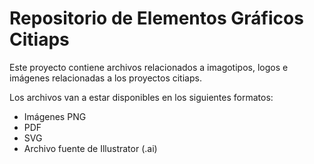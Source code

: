 # Repositorio de Elementos Gráficos Citiaps

Este proyecto contiene archivos relacionados a imagotipos, logos e imágenes relacionadas a los proyectos citiaps.

Los archivos van a estar disponibles en los siguientes formatos:
* Imágenes PNG
* PDF
* SVG
* Archivo fuente de Illustrator (.ai)

